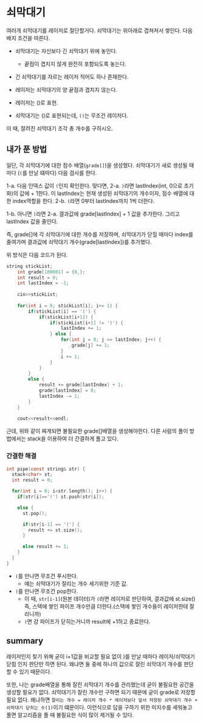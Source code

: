 # 쇠막대기

여러개 쇠막대기를 레이저로 절단할거다. 쇠막대기는 위아래로 겹쳐져서 쌓인다. 다음 배치 조건을 따른다.

- 쇠막대기는 자신보다 긴 쇠막대기 위에 놓인다.
  - 끝점이 겹치지 않게 완전히 포함되도록 놓는다.
- 긴 쇠막대기를 자르는 레이저 적어도 하나 존재한다.
- 레이저는 쇠막대기의 양 끝점과 겹치지 않는다.

- 레이저는 ()로 표현.
- 쇠막대기는 ()로 표현되는데, `()`는 무조건 레이저다.

이 때, 잘려진 쇠막대기 조각 총 개수를 구하시오.

## 내가 푼 방법

일단, 각 쇠막대기에 대한 점수 배열(`grade[]`)을 생성했다. 쇠막대기가 새로 생성될 때마다 (`(`를 만날 떄마다) 다음 검사를 한다.

1-a. 다음 인덱스 값이 `(`인지 확인한다. 맞다면,
2-a. `)`라면 lastIndex(int, 0으로 초기화)의 값에 + 1한다. 이 lastIndex는 현재 생성된 쇠막대기의 개수이자, 점수 배열에 대한 index역할을 한다. 
2-b. `(`라면 0부터 lastIndex까지 1씩 더한다. 

1-b. 아니면 `)`라면
2-a. 결과값에 grade[lastIndex] + 1 값을 추가한다. 그리고 lastIndex 값을 줄인다.

즉, grade[]에 각 쇠막대기에 대한 개수를 저장하며, 쇠막대기가 닫힐 때마다 index를 줄여가며 결과값에 쇠막대기 개수(grade[lastIndex])를 추가했다.

위 방식은 다음 코드가 된다.

```C
string stickList;
    int grade[100001] = {0,};
    int result = 0;
    int lastIndex = -1;
    
    cin>>stickList;
    
    for(int i = 0; stickList[i]; i+= 1) {
        if(stickList[i] == '(') {
            if(stickList[i+1]) {
                if(stickList[i+1] != ')') {
                    lastIndex += 1;
                } else {
                    for(int j = 0; j <= lastIndex; j++) {
                        grade[j] += 1;
                    }
                    i += 1;
                }
            }
        }
        else {
            result += grade[lastIndex] + 1;
            grade[lastIndex] = 0;
            lastIndex -= 1;
        }
    }
    
    cout<<result<<endl;
```

근데, 위와 같이 짜게되면 불필요한 grade[]배열을 생성해야한다. 다른 사람의 풀이 방법에서는 stack을 이용하여 더 간결하게 풀고 있다.

### 간결한 해결

```C
int pipe(const string& str) {
  stack<char> st;
  int result = 0;

  for(int i = 0; i<str.length(); i++) {
    if(str[i]=='(') st.push(str[i]);

    else {
      st.pop();

      if(str[i-1] == '(') {
        result += st.size();
      }

      else result += 1;
    }
  }
}
```

- `(`를 만나면 무조건 푸시한다.
  - 얘는 쇠막대기가 잘리는 개수 세기위한 기준 값.
- `)`를 만나면 무조건 pop한다.
  - 이 때, `str[i-1]`(원본 데이터)가 `(`라면 레이저로 판단하여, 결과값에 st.size() 즉, 스택에 쌓인 파이프 개수만큼 더한다.(스택에 쌓인 개수들이 레이저한테 잘리니까)
  - `)`면 걍 파이프가 닫히는거니까 result에 +1하고 종료한다. 

## summary

레이저인지 찾기 위해 굳이 i+1값을 비교할 필요 없이 )를 만날 때마다 레이저/쇠막대기 닫힘 인지 판단만 하면 된다. 왜냐면 둘 중에 하나의 값으로 잘린 쇠막대기 개수를 판단 할 수 있기 때문이다. 

또한, 나는 grade배열을 통해 잘린 쇠막대기 개수를 관리했는데 굳이 불필요한 공간을 생성할 필요가 없다. 쇠막대기가 잘린 개수만 구하면 되기 때문에 굳이 grade로 저장할 필요 없다. 왜냐하면 `잘리는 개수 = 레이저 개수 * 레이저보다 앞서 저장된 쇠막대기 개수 + 쇠막대기 닫히는 수(1)`이기 떄문이다. 이런식으로 답을 구하기 위한 미지수를 세워놓고 풀면 알고리즘을 풀 때 불필요한 식이 많이 제거될 수 있다. 


